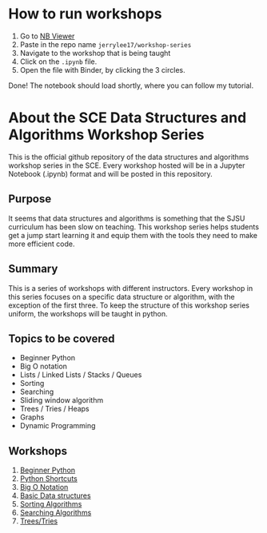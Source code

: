 # How to run workshops
1. Go to [NB Viewer](https://nbviewer.jupyter.org/)
1. Paste in the repo name `jerrylee17/workshop-series`
1. Navigate to the workshop that is being taught
1. Click on the `.ipynb` file.
1. Open the file with Binder, by clicking the 3 circles.

Done! The notebook should load shortly, where you can follow my tutorial.

# About the SCE Data Structures and Algorithms Workshop Series

This is the official github repository of the 
data structures and algorithms workshop series
in the SCE. Every workshop hosted will be in a 
Jupyter Notebook (.ipynb) format and will be 
posted in this repository. 

## Purpose
It seems that data structures and algorithms is something
that the SJSU curriculum has been slow on teaching. This 
workshop series helps students get a jump start learning
it and equip them with the tools they need to make more 
efficient code.

## Summary
This is a series of workshops with different instructors. 
Every workshop in this series focuses on a specific data
structure or algorithm, with the exception of the first 
three. To keep the structure of this workshop series uniform, 
the workshops will be taught in python. 

## Topics to be covered
- Beginner Python
- Big O notation
- Lists / Linked Lists / Stacks / Queues
- Sorting
- Searching
- Sliding window algorithm
- Trees / Tries / Heaps
- Graphs
- Dynamic Programming

## Workshops
1. [Beginner Python](https://github.com/evanugarte/PythonWorkshop)
1. [Python Shortcuts](https://github.com/jerrylee17/Python-shortcuts-workshop)
1. [Big O Notation](https://github.com/hsorathia/daalgsh/tree/master/big_o)
1. [Basic Data structures](https://github.com/jerrylee17/workshop-series/tree/master/basic-data-structures)
1. [Sorting Algorithms](https://github.com/jerrylee17/workshop-series/tree/master/sorting)
1. [Searching Algorithms](https://github.com/jerrylee17/workshop-series/tree/master/searching)
1. [Trees/Tries](https://github.com/jerrylee17/workshop-series/tree/master/trees)
